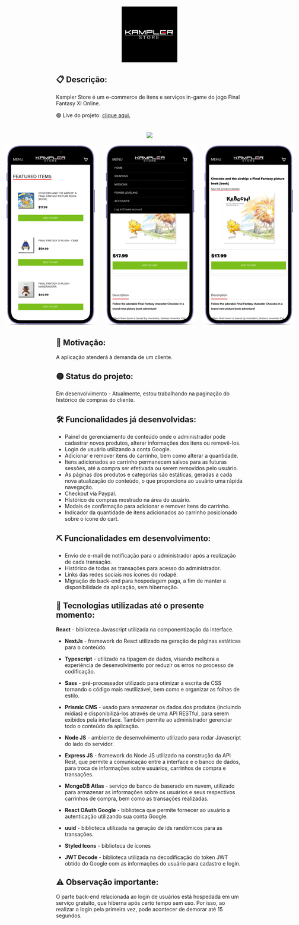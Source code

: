 <p align="center">
  <img width=150 src="https://raw.githubusercontent.com/JD-Rodrigues/store-FFXI/main/Front-end/public/logo-readme.png" />
</p>

## 📋 Descrição:
<p>Kampler Store é um e-commerce de itens e serviços in-game do jogo Final Fantasy XI Online.</p>
<p> 🟢 Live do projeto: <a href="https://store-ffxi.vercel.app">clique aqui.</a></p><br>
<div align="center"><img  src="https://github.com/JD-Rodrigues/store-FFXI/blob/main/Front-end/public/screenshots/kampler-store-demo-desktop.gif?raw=true" /></div><br>
<section style="display:flex;justify-content:center; column-gap:20px;">
  <img style="max-width:300px" src="https://raw.githubusercontent.com/JD-Rodrigues/store-FFXI/main/Front-end/public/screenshots/kampler-store-mobile-home.png" >
  <img style="max-width:300px" src="https://raw.githubusercontent.com/JD-Rodrigues/store-FFXI/main/Front-end/public/screenshots/kampler-store-mobile-menu.png" >
  <img style="max-width:300px" src="https://raw.githubusercontent.com/JD-Rodrigues/store-FFXI/main/Front-end/public/screenshots/kampler-store-mobile-item-description.png" >
</section>

## 🎯 Motivação:
A aplicação atenderá à demanda de um cliente.

## 🟡 Status do projeto:
Em desenvolvimento - Atualmente, estou trabalhando na paginação do histórico de compras do cliente.

## 🛠️ Funcionalidades já desenvolvidas:
- Painel de gerenciamento de conteúdo onde o administrador pode cadastrar novos produtos, alterar informações dos itens ou removê-los.
- Login de usuário utilizando a conta Google.
- Adicionar e remover itens do carrinho, bem como alterar a quantidade.
- Itens adicionados ao carrinho permanecem salvos para as futuras sessões, até a compra ser efetivada ou serem removidos pelo usuário.
- As páginas dos produtos e categorias são estáticas, geradas a cada nova atualização do conteúdo, o que proporciona ao usuário uma rápida navegação.
- Checkout via Paypal.
- Histórico de compras mostrado na área do usuário.
- Modais de confirmação para adicionar e remover itens do carrinho.
- Indicador da quantidade de itens adicionados ao carrinho posicionado sobre o ícone do cart.

## ⛏️ Funcionalidades em desenvolvimento:
- Envio de e-mail de notificação para o administrador após a realização de cada transação.
- Histórico de todas as transações para acesso do administrador.
- Links das redes sociais nos ícones do rodapé.
- Migração do back-end para hospedagem paga, a fim de manter a disponibilidade da aplicação, sem hibernação.
  
## 🔭 Tecnologias utilizadas até o presente momento:
<b>React</b> - biblioteca Javascript utilizada na componentização da interface.

- __NextJs__ - framework do React utilizado na geração de páginas estáticas para o conteúdo.

- **Typescript** - utilizado na tipagem de dados, visando melhora a experiência de desenvolvimento por reduzir os erros no processo de codificação.

- **Sass** - pré-processador utilizado para otimizar a escrita de CSS tornando o código mais reutilizável, bem como e organizar as folhas de estilo. 

- **Prismic CMS** - usado para armazenar os dados dos produtos (incluindo mídias) e disponibilizá-los através de uma API RESTful, para serem exibidos pela interface. Também permite ao administrador gerenciar todo o conteúdo da aplicação. 

- **Node JS** - ambiente de desenvolvimento utilizado para rodar Javascript do lado do servidor.

- **Express JS** - framework do Node JS utilizado na construção da API Rest, que permite a comunicação entre a interface e o banco de dados, para troca de informações sobre usuários, carrinhos de compra e transações.

- **MongoDB Atlas** - serviço de banco de  baserado em nuvem, utilizado para armazenar as informações sobre os usuários e seus respectivos carrinhos de compra, bem como as transações realizadas.

- **React OAuth Google** - biblioteca que permite fornecer ao usuário a autenticação utilizando sua conta Google.

- **uuid** - biblioteca utilizada na geração de ids randômicos para as transações.

- **Styled Icons** - biblioteca de ícones

- **JWT Decode** - biblioteca utilizada na decodificação do token JWT obtido do Google com as informações do usuário para cadastro e login.


## ⚠️ Observação importante:
O parte back-end relacionada ao login de usuários está hospedada em um serviço gratuito, que hiberna após certo tempo sem uso. Por isso, ao realizar o login pela primeira vez, pode acontecer de demorar até 15 segundos.


    